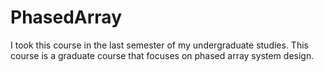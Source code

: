 # PhasedArray
I took this course in the last semester of my undergraduate studies. This course is a graduate course that focuses on phased array system design.
